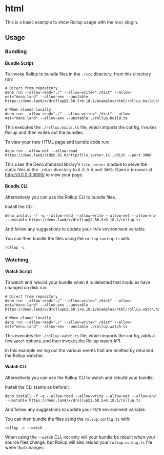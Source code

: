 # html

This is a basic example to show Rollup usage with the `html` plugin.

## Usage

### Bundling

#### Bundle Script

To invoke Rollup to bundle files in the `./src` directory, from this directory
run:

```console
# Direct from repository
deno run --allow-read="./" --allow-write="./dist" --allow-net="deno.land" --allow-env --unstable https://deno.land/x/drollup@2.50.5+0.18.1/examples/html/rollup.build.ts

# When cloned locally
deno run --allow-read="./" --allow-write="./dist" --allow-net="deno.land" --allow-env --unstable ./rollup.build.ts
```

This executes the `./rollup.build.ts` file, which imports the config, invokes
Rollup and then writes out the bundles.

To view your new HTML page and bundle code run:

```console
deno run --allow-net --allow-read https://deno.land/std@0.91.0/http/file_server.ts ./dist --port 3000
```

This uses the Deno standard library's `file_server` module to serve the static
files in the `./dist` directory to `0.0.0.0` port `3000`. Open a browser at
<http://0.0.0.0:3000/> to view your page.

#### Bundle CLI

Alternatively you can use the Rollup CLI to bundle files.

Install the CLI:

```console
deno install -f -q --allow-read --allow-write --allow-net --allow-env --unstable https://deno.land/x/drollup@2.50.5+0.18.1/rollup.ts
```

And follow any suggestions to update your `PATH` environment variable.

You can then bundle the files using the `rollup.config.ts` with:

```console
rollup -c
```

### Watching

#### Watch Script

To watch and rebuild your bundle when it is detected that modules have changed
on disk run:

```console
# Direct from repository
deno run --allow-read="./" --allow-write="./dist" --allow-net="deno.land" --allow-env --unstable https://deno.land/x/drollup@2.50.5+0.18.1/examples/html/rollup.watch.ts

# When cloned locally
deno run --allow-read="./" --allow-write="./dist" --allow-net="deno.land" --allow-env --unstable ./rollup.watch.ts
```

This executes the `./rollup.watch.ts` file, which imports the config, adds a few
`watch` options, and then invokes the Rollup watch API.

In this example we log out the various events that are emitted by returned the
Rollup watcher.

#### Watch CLI

Alternatively you can use the Rollup CLI to watch and rebuild your bundle.

Install the CLI (same as before):

```console
deno install -f -q --allow-read --allow-write --allow-net --allow-env --unstable https://deno.land/x/drollup@2.50.5+0.18.1/rollup.ts
```

And follow any suggestions to update your `PATH` environment variable.

You can then bundle the files using the `rollup.config.ts` with:

```console
rollup -c --watch
```

When using the `--watch` CLI, not only will your bundle be rebuilt when your
source files change, but Rollup will also reload your `rollup.config.ts` file
when that changes.
